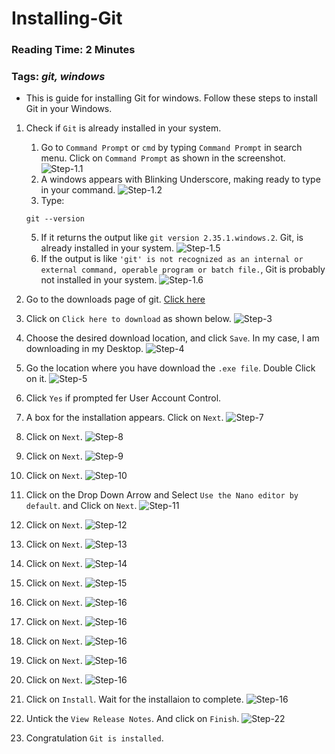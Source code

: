 # Installing-Git
### Reading Time: 2 Minutes
### Tags: *git, windows*
- This is guide for installing Git for windows. Follow these steps to install Git in your Windows.

1. Check if `Git` is already installed in your system.
    1. Go to `Command Prompt` or `cmd` by typing `Command Prompt` in search menu. Click on `Command Prompt` as shown in the screenshot.
    ![Step-1.1](./assets/1.png)
    3. A windows appears with Blinking Underscore, making ready to type in your command.
    ![Step-1.2](./assets/2.png)
    5. Type:
    ```
    git --version
    ```
    5. If it returns the output like `git version 2.35.1.windows.2`. Git, is already installed in your system.
    ![Step-1.5](./assets/23.png)
    7. If the output is like `'git' is not recognized as an internal or external command, operable program or batch file.`, Git is probably not installed in your system.
    ![Step-1.6](./assets/3.png)

2. Go to the downloads page of git. [Click here](https://git-scm.com/download/win)
3. Click on `Click here to download` as shown below.
![Step-3](./assets/4.png)
4. Choose the desired download location, and click `Save`. In my case, I am downloading in my Desktop.
![Step-4](./assets/5.png)
5. Go the location where you have download the `.exe file`. Double Click on it.
![Step-5](./assets/6.png)
6. Click `Yes` if prompted fer User Account Control.
7. A box for the installation appears. Click on `Next`.
![Step-7](./assets/7.png)
8. Click on `Next`.
![Step-8](./assets/8.png)
9. Click on `Next`.
![Step-9](./assets/9.png)
10. Click on `Next`.
![Step-10](./assets/10.png)
11. Click on the Drop Down Arrow and Select `Use the Nano editor by default`. and Click on `Next`.
![Step-11](./assets/11.png)
12. Click on `Next`.
![Step-12](./assets/12.png)
13. Click on `Next`.
![Step-13](./assets/13.png)
14. Click on `Next`.
![Step-14](./assets/14.png)
15. Click on `Next`.
![Step-15](./assets/15.png)
16. Click on `Next`.
![Step-16](./assets/16.png)
17. Click on `Next`.
![Step-16](./assets/17.png)
18. Click on `Next`.
![Step-16](./assets/18.png)
19. Click on `Next`.
![Step-16](./assets/19.png)
20. Click on `Next`.
![Step-16](./assets/20.png)
21. Click on `Install`. Wait for the installaion to complete.
![Step-16](./assets/21.png)
22. Untick the `View Release Notes`. And click on `Finish`.
![Step-22](./assets/22.png)
23. Congratulation `Git is installed`.